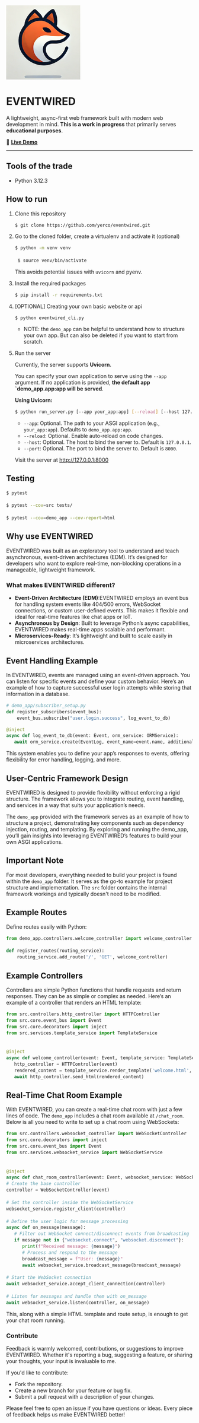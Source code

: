 ![EVENTWIRED Logo](yasgi200.png)

# EVENTWIRED

A lightweight, async-first web framework built with modern web development in mind. **This is a work in progress** that primarily serves **educational purposes**.

🔗 **[Live Demo](https://eventwired.org/)**

---

## Tools of the trade
- Python 3.12.3

## How to run

1. Clone this repository
    ```bash
    $ git clone https://github.com/yerco/eventwired.git
    ```

2. Go to the cloned folder, create a virtualenv and activate it (optional)
   ```bash
   $ python -m venv venv
   
    $ source venv/bin/activate
   ```
   This avoids potential issues with `uvicorn` and pyenv.

3. Install the required packages
   ```bash
   $ pip install -r requirements.txt
   ```

4. [OPTIONAL] Creating your own basic website or api
   ```
   $ python eventwired_cli.py
   ```
   - NOTE: the `demo_app` can be helpful to understand how to structure your own app. But can also be deleted if you want to start from scratch.  

5. Run the server

   Currently, the server supports **Uvicorn**.

   You can specify your own application to serve using the `--app` argument. If no application is provided, **the default app `demo_app.app:app will be served**.

   **Using Uvicorn:**
   ```bash
   $ python run_server.py [--app your_app:app] [--reload] [--host 127.0.0.1] [--port 8000]
   ```
   - `--app`: Optional. The path to your ASGI application (e.g., `your_app:app`). Defaults to `demo_app.app:app`.
   - `--reload`: Optional. Enable auto-reload on code changes.
   - `--host`: Optional. The host to bind the server to. Default is `127.0.0.1`.
   - `--port`: Optional. The port to bind the server to. Default is `8000`.

   Visit the server at http://127.0.0.1:8000

## Testing
   ```bash
   $ pytest
   
   $ pytest --cov=src tests/
   
   $ pytest --cov=demo_app --cov-report=html
   ```

## Why use EVENTWIRED

EVENTWIRED was built as an exploratory tool to understand and teach asynchronous, event-driven architectures (EDM). It’s designed for developers who want to explore real-time, non-blocking operations in a manageable, lightweight framework.

### What makes EVENTWIRED different?

- **Event-Driven Architecture (EDM)**:EVENTWIRED employs an event bus for handling system events like 404/500 errors, WebSocket connections, or custom user-defined events. This makes it flexible and ideal for real-time features like chat apps or IoT.
- **Asynchronous by Design**: Built to leverage Python’s async capabilities, EVENTWIRED makes real-time apps scalable and performant.
- **Microservices-Ready**: It’s lightweight and built to scale easily in microservices architectures.

## Event Handling Example

In EVENTWIRED, events are managed using an event-driven approach. You can listen for specific events and define your custom behavior. Here’s an example of how to capture successful user login attempts while storing that information in a database.

   ```python
   # demo_app/subscriber_setup.py
   def register_subscribers(event_bus):
       event_bus.subscribe("user.login.success", log_event_to_db)
   ```

   ```python
   @inject
   async def log_event_to_db(event: Event, orm_service: ORMService):
      await orm_service.create(EventLog, event_name=event.name, additional_data=str(event.data))
   ```
This system enables you to define your app’s responses to events, offering flexibility for error handling, logging, and more.

## User-Centric Framework Design

EVENTWIRED is designed to provide flexibility without enforcing a rigid structure. The framework allows you to integrate routing, event handling, and services in a way that suits your application’s needs.

The `demo_app`  provided with the framework serves as an example of how to structure a project, demonstrating key components such as dependency injection, routing, and templating. By exploring and running the demo_app, you’ll gain insights into leveraging EVENTWIRED’s features to build your own ASGI applications.

## Important Note

For most developers, everything needed to build your project is found within the `demo_app` folder. It serves as the go-to example for project structure and implementation. The `src` folder contains the internal framework workings and typically doesn't need to be modified.

## Example Routes

Define routes easily with Python:
   ```python
   from demo_app.controllers.welcome_controller import welcome_controller
   
   def register_routes(routing_service):
       routing_service.add_route('/', 'GET', welcome_controller)
   ```
   
## Example Controllers

Controllers are simple Python functions that handle requests and return responses. They can be as simple or complex as needed. Here’s an example of a controller that renders an HTML template:

   ```python
   from src.controllers.http_controller import HTTPController
   from src.core.event_bus import Event
   from src.core.decorators import inject
   from src.services.template_service import TemplateService
   
   
   @inject
   async def welcome_controller(event: Event, template_service: TemplateService):
      http_controller = HTTPController(event)
      rendered_content = template_service.render_template('welcome.html', {})
      await http_controller.send_html(rendered_content)
   ```
   
## Real-Time Chat Room Example

With EVENTWIRED, you can create a real-time chat room with just a few lines of code. The `demo_app` includes a chat room available at `/chat_room`. Below is all you need to write to set up a chat room using WebSockets:

   ```python
from src.controllers.websocket_controller import WebSocketController
from src.core.decorators import inject
from src.core.event_bus import Event
from src.services.websocket_service import WebSocketService


@inject
async def chat_room_controller(event: Event, websocket_service: WebSocketService):
   # Create the base controller
   controller = WebSocketController(event)

   # Set the controller inside the WebSocketService
   websocket_service.register_client(controller)

   # Define the user logic for message processing
   async def on_message(message):
      # Filter out WebSocket connect/disconnect events from broadcasting
      if message not in {"websocket.connect", "websocket.disconnect"}:
         print(f"Received message: {message}")
         # Process and respond to the message
         broadcast_message = f"User: {message}"
         await websocket_service.broadcast_message(broadcast_message)

   # Start the WebSocket connection
   await websocket_service.accept_client_connection(controller)

   # Listen for messages and handle them with on_message
   await websocket_service.listen(controller, on_message)
   ```

This, along with a simple HTML template and route setup, is enough to get your chat room running.

### Contribute

Feedback is warmly welcomed, contributions, or suggestions to improve EVENTWIRED. Whether it's reporting a bug, suggesting a feature, or sharing your thoughts, your input is invaluable to me.

If you'd like to contribute:
- Fork the repository.
- Create a new branch for your feature or bug fix.
- Submit a pull request with a description of your changes.

Please feel free to open an issue if you have questions or ideas. Every piece of feedback helps us make EVENTWIRED better!
